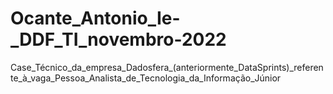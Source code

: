 # Ocante_Antonio_Ie-_DDF_TI_novembro-2022
Case_Técnico_da_empresa_Dadosfera_(anteriormente_DataSprints)_referente_à_vaga_Pessoa_Analista_de_Tecnologia_da_Informação_Júnior
